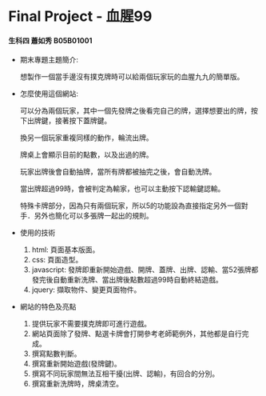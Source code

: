 # Final Project - 血腥99
#### 生科四 蕭如秀 B05B01001

* 期末專題主題簡介:

	想製作一個當手邊沒有撲克牌時可以給兩個玩家玩的血腥九九的簡單版。

* 怎麼使用這個網站:

	可以分為兩個玩家，其中一個先發牌之後看完自己的牌，選擇想要出的牌，按下出牌鍵，接著按下蓋牌鍵。
	
	換另一個玩家重複同樣的動作，輪流出牌。

	牌桌上會顯示目前的點數，以及出過的牌。
	
	玩家出牌後會自動抽牌，當所有牌都被抽完之後，會自動洗牌。
	
	當出牌超過99時，會被判定為輸家，也可以主動按下認輸鍵認輸。
	
	特殊卡牌部分，因為只有兩個玩家，所以5的功能設為直接指定另外一個對手．另外也簡化可以多張牌一起出的規則。

* 使用的技術
	1. html: 頁面基本版面。
	2. css: 頁面造型。
	3. javascript: 發牌即重新開始遊戲、開牌、蓋牌、出牌、認輸、當52張牌都發完後自動重新洗牌、當出牌後點數超過99時自動終結遊戲。
	4. jquery: 擷取物件、變更頁面物件。 
	
* 網站的特色及亮點
	1. 提供玩家不需要撲克牌即可進行遊戲。
	2. 網站頁面除了發牌、點選卡牌會打開參考老師範例外，其他都是自行完成。 
	3. 撰寫點數判斷。
	4. 撰寫重新開始遊戲(發牌鍵)。
	5. 撰寫不同玩家間無法互相干擾(出牌、認輸)，有回合的分別。
	6. 撰寫重新洗牌時，牌桌清空。
	



